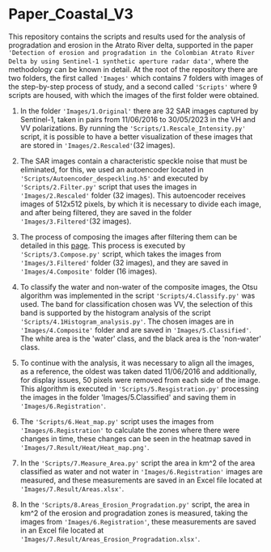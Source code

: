 # Paper_Coastal_V3

This repository contains the scripts and results used for the analysis of progradation and erosion in the Atrato River delta, supported in the paper 
`'Detection of erosion and progradation in the Colombian Atrato River Delta by using Sentinel-1 synthetic aperture radar data'`, where the methodology can be known in detail. At the root of the repository there are two folders, the first called `'Images'` which contains 7 folders with images of the step-by-step process of study, and a second called `'Scripts'` where 9 scripts are housed, with which the images of the first folder were obtained.

1. In the folder `'Images/1.Original'` there are 32 SAR images captured by Sentinel-1, taken in pairs from 11/06/2016 to 30/05/2023 in the VH and VV polarizations. By running the `'Scripts/1.Rescale_Intensity.py'` script, it is possible to have a better visualization of these images that are stored in `'Images/2.Rescaled'`(32 images).

2. The SAR images contain a characteristic speckle noise that must be eliminated, for this, we used an autoencoder located in `'Scripts/Autoencoder_despeckling.h5'` and executed by `'Scripts/2.Filter.py'` script that uses the images in `'Images/2.Rescaled'` folder (32 images). This autoencoder receives images of 512x512 pixels, by which it is necessary to divide each image, and after being filtered, they are saved in the folder `'Images/3.Filtered'`(32 images).

3. The process of composing the images after filtering them can be detailed in this [page](https://sentinels.copernicus.eu/web/sentinel/user-guides/sentinel-1-sar/product-overview/polarimetry). This process is executed by `'Scripts/3.Compose.py'` script, which takes the images from `'Images/3.Filtered'` folder (32 images), and they are saved in `'Images/4.Composite'` folder (16 images).

4. To classify the water and non-water of the composite images, the Otsu algorithm was implemented in the script `'Scripts/4.Classify.py'` was used. The band for classification chosen was VV, the selection of this band is supported by the histogram analysis of the script `'Scripts/4.1Histogram_analysis.py'`. The chosen images are in `'Images/4.Composite'` folder and are saved in `'Images/5.Classified'`. The white area is the 'water' class, and the black area is the 'non-water' class.

5. To continue with the analysis, it was necessary to align all the images, as a reference, the oldest was taken dated 11/06/2016 and additionally, for display issues, 50 pixels were removed from each side of the image. This algorithm is executed in `'Scripts/5.Resgistration.py'` processing the images in the folder 'Images/5.Classified' and saving them in `'Images/6.Registration'`.

6. The `'Scripts/6.Heat_map.py'` script uses the images from `'Images/6.Registration'` to calculate the zones where there were changes in time, these changes can be seen in the heatmap saved in `'Images/7.Result/Heat/Heat_map.png'`.

7. In the `'Scripts/7.Measure_Area.py'` script the area in km^2 of the area classified as water and not water in `'Images/6.Registration'` images are measured, and these measurements are saved in an Excel file located at `'Images/7.Result/Areas.xlsx'`.

8. In the `'Scripts/8.Areas_Erosion_Progradation.py'` script, the area in km^2 of the erosion and progradation zones is measured, taking the images from `'Images/6.Registration'`, these measurements are saved in an Excel file located at `'Images/7.Result/Areas_Erosion_Progradation.xlsx'`.
